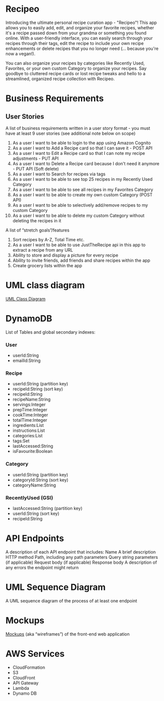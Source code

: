 # Recipeo
Introducing the ultimate personal recipe curation app - "Recipeo"! This app allows you to easily add, edit, and organize your favorite recipes, whether it's a recipe passed down from your grandma or something you found online. With a user-friendly interface, you can easily search through your recipes through their tags, edit the recipe to include your own recipe enhancements or delete recipes that you no longer need (... because you're now a vegan!).

You can also organize your recipes by categories like Recently Used, Favorites, or your own custom Category  to organize your recipes. Say goodbye to cluttered recipe cards or lost recipe tweaks and hello to a streamlined, organized recipe collection with Recipeo.

# Business Requirements

## User Stories
A list of business requirements written in a user story format - you must have at least 9 user stories (see additional note below on scope)
1. As a user I want to be able to login to the app using Amazon Cognito
2. As a user I want to Add a Recipe card so that I can save it - POST API
3. As a user I want to Edit a Recipe card so that I can note my recipe adjustments - PUT API
4. As a user I want to Delete a Recipe card because I don't need it anymore - PUT API (Soft delete)
5. As a user I want to Search for recipes via tags
6. As a user I want to be able to see top 25 recipes in my Recently Used Category
7. As a user I want to be able to see all recipes in my Favorites Category
8. As a user I want to be able to create my own custom Category (POST API)
9. As a user I want to be able to selectively add/remove recipes to my custom Category
10. As a user I want to be able to delete my custom Category without deleting the recipes in it


A list of “stretch goals”/features
1. Sort recipes by A-Z, Total Time etc.
2. As a user I want to be able to use JustTheRecipe api in this app to extract a recipe from any URL
2. Ability to store and display a picture for every recipe
3. Ability to invite friends, add friends and share recipes within the app
4. Create grocery lists within the app


# UML class diagram
[UML Class Diagram](RecipeoUMLClass.puml)


# DynamoDB 
List of Tables and global secondary indexes:
### User
- userId:String
- emailId:String

### Recipe
- userId:String (partition key)
- recipeId:String (sort key)
- recipeId:String
- recipeName:String
- servings:Integer
- prepTime:Integer
- cookTime:Integer
- totalTime:Integer
- ingredients:List<String>
- instructions:List<String>
- categories:List<String>
- tags:Set<String>
- lastAccessed:String
- isFavourite:Boolean

### Category
- userId:String (partition key)
- categoryId:String (sort key)
- categoryName:String

### RecentlyUsed (GSI)
- lastAccessed:String (partition key)
- userId:String (sort key)
- recipeId:String


# API Endpoints
A description of each API endpoint that includes:
Name
A brief description
HTTP method
Path, including any path parameters
Query string parameters (if applicable)
Request body (if applicable)
Response body
A description of any errors the endpoint might return

# UML Sequence Diagram
A UML sequence diagram of the process of at least one endpoint

# Mockups
[Mockups](images) (aka “wireframes”) of the front-end web application

# AWS Services
* CloudFormation
* S3
* CloudFront
* API Gateway
* Lambda
* Dynamo DB
